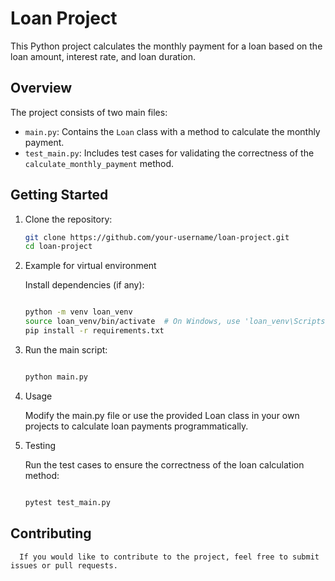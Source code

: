 # Loan Project

This Python project calculates the monthly payment for a loan based on the loan amount, interest rate, and loan duration.

## Overview

The project consists of two main files:

- `main.py`: Contains the `Loan` class with a method to calculate the monthly payment.
- `test_main.py`: Includes test cases for validating the correctness of the `calculate_monthly_payment` method.

## Getting Started

1. Clone the repository:

   ```bash
   git clone https://github.com/your-username/loan-project.git
   cd loan-project

2. Example for virtual environment

   Install dependencies (if any):
   ```bash
   
   python -m venv loan_venv
   source loan_venv/bin/activate  # On Windows, use 'loan_venv\Scripts\activate'
   pip install -r requirements.txt

3. Run the main script:

      ```bash
      
      python main.py

4.  Usage

       Modify the main.py file or use the provided Loan class in your own projects to calculate loan payments programmatically.

5. Testing

      Run the test cases to ensure the correctness of the loan calculation method:
      ```bash
      
      pytest test_main.py

## Contributing

      If you would like to contribute to the project, feel free to submit issues or pull requests.

